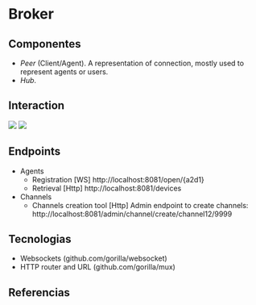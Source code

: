 
# Broker


## Componentes

* *Peer* (Client/Agent). A representation of connection, mostly used to represent agents or users.
* *Hub*.

## Interaction

![](https://github.com/vrandkode/marshmallows/raw/master/docs/diagramas/diagrama_agent.jpg)
![](https://github.com/vrandkode/marshmallows/raw/master/docs/diagramas/e2e.jpg)

## Endpoints

* Agents 
  * Registration [WS] http://localhost:8081/open/{a2d1}
  * Retrieval [Http] http://localhost:8081/devices
* Channels
  * Channels creation tool [Http] Admin endpoint to create channels: http://localhost:8081/admin/channel/create/channel12/9999

## Tecnologias

* Websockets (github.com/gorilla/websocket)
* HTTP router and URL (github.com/gorilla/mux)

## Referencias
